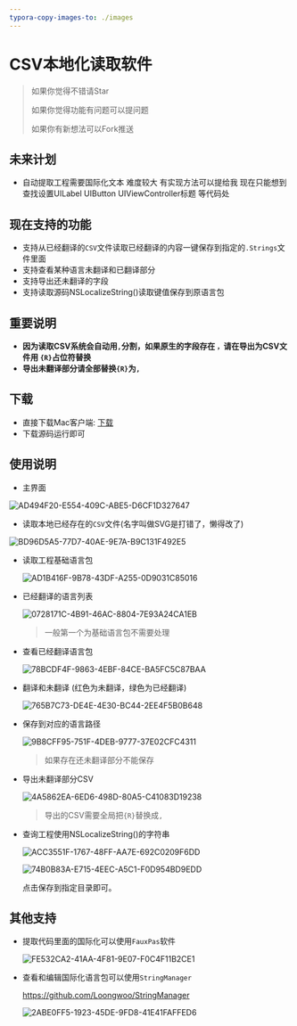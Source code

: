 ```yaml
---
typora-copy-images-to: ./images
---
```




# CSV本地化读取软件

> 如果你觉得不错请Star
>
> 如果你觉得功能有问题可以提问题
>
> 如果你有新想法可以Fork推送

## 未来计划

* 自动提取工程需要国际化文本 难度较大 有实现方法可以提给我 现在只能想到查找设置UILabel UIButton UIViewController标题 等代码处

## 现在支持的功能

* 支持从已经翻译的`CSV`文件读取已经翻译的内容一键保存到指定的`.Strings`文件里面
* 支持查看某种语言未翻译和已翻译部分
* 支持导出还未翻译的字段
* 支持读取源码NSLocalizeString()读取键值保存到原语言包

## 重要说明

* **因为读取CSV系统会自动用`,`分割，如果原生的字段存在 `，`请在导出为CSV文件用 `{R}`占位符替换**
* **导出未翻译部分请全部替换`{R}`为`,`**

## 下载

* 直接下载Mac客户端: [下载](https://github.com/josercc/LocalizedCSV/blob/master/LocalizedCSV/Release/v2.zip?raw=true)
* 下载源码运行即可

## 使用说明

* 主界面

![AD494F20-E554-409C-ABE5-D6CF1D327647](images/AD494F20-E554-409C-ABE5-D6CF1D327647.png)

* 读取本地已经存在的`CSV`文件(名字叫做SVG是打错了，懒得改了)

![BD96D5A5-77D7-40AE-9E7A-B9C131F492E5](images/BD96D5A5-77D7-40AE-9E7A-B9C131F492E5.png)

* 读取工程基础语言包

  ![AD1B416F-9B78-43DF-A255-0D9031C85016](images/AD1B416F-9B78-43DF-A255-0D9031C85016.png)

* 已经翻译的语言列表

  ![0728171C-4B91-46AC-8804-7E93A24CA1EB](images/0728171C-4B91-46AC-8804-7E93A24CA1EB.png)

  > 一般第一个为基础语言包不需要处理

* 查看已经翻译语言包

  ![78BCDF4F-9863-4EBF-84CE-BA5FC5C87BAA](images/78BCDF4F-9863-4EBF-84CE-BA5FC5C87BAA.png)

* 翻译和未翻译 (红色为未翻译，绿色为已经翻译)

  ![765B7C73-DE4E-4E30-BC44-2EE4F5B0B648](images/765B7C73-DE4E-4E30-BC44-2EE4F5B0B648.png)

* 保存到对应的语言路径

  ![9B8CFF95-751F-4DEB-9777-37E02CFC4311](images/9B8CFF95-751F-4DEB-9777-37E02CFC4311.png)

  > 如果存在还未翻译部分不能保存

* 导出未翻译部分CSV

  ![4A5862EA-6ED6-498D-80A5-C41083D19238](images/4A5862EA-6ED6-498D-80A5-C41083D19238.png)

  > 导出的CSV需要全局把`{R}`替换成`,`

* 查询工程使用NSLocalizeString()的字符串 

  ![ACC3551F-1767-48FF-AA7E-692C0209F6DD](images/ACC3551F-1767-48FF-AA7E-692C0209F6DD.png)

  ![74B0B83A-E715-4EEC-A5C1-F0D954BD9EDD](images/74B0B83A-E715-4EEC-A5C1-F0D954BD9EDD.png)

  点击保存到指定目录即可。

## 其他支持

* 提取代码里面的国际化可以使用`FauxPas`软件

  ![FE532CA2-41AA-4F81-9E07-F0C4F11B2CE1](images/FE532CA2-41AA-4F81-9E07-F0C4F11B2CE1.png)

* 查看和编辑国际化语言包可以使用`StringManager`

  https://github.com/Loongwoo/StringManager

  ![2ABE0FF5-1923-45DE-9FD8-41E41FAFFED6](images/2ABE0FF5-1923-45DE-9FD8-41E41FAFFED6.png)

  ​